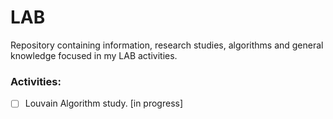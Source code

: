 # LAB
Repository containing information, research studies, algorithms and general knowledge focused in my LAB activities.

### Activities:

- [ ] Louvain Algorithm study. [in progress]
